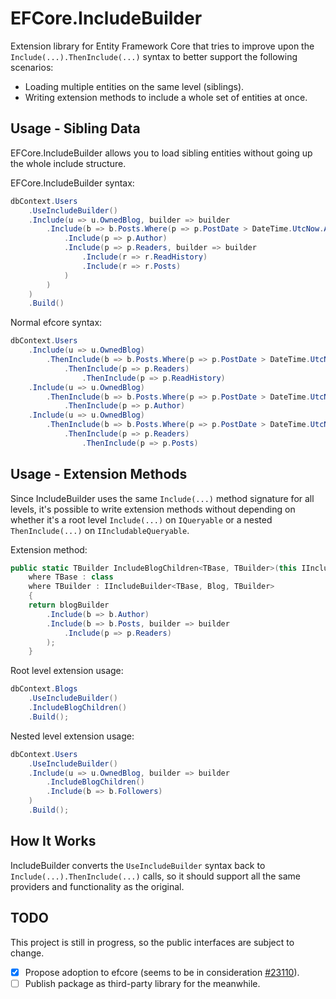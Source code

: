 # EFCore.IncludeBuilder

Extension library for Entity Framework Core that tries to improve upon the ```Include(...).ThenInclude(...)``` syntax to better support the following scenarios:

- Loading multiple entities on the same level (siblings).
- Writing extension methods to include a whole set of entities at once.

## Usage - Sibling Data

EFCore.IncludeBuilder allows you to load sibling entities without going up the whole include structure.

EFCore.IncludeBuilder syntax:

```csharp
dbContext.Users
    .UseIncludeBuilder()
    .Include(u => u.OwnedBlog, builder => builder
        .Include(b => b.Posts.Where(p => p.PostDate > DateTime.UtcNow.AddDays(-7)), builder => builder
            .Include(p => p.Author)
            .Include(p => p.Readers, builder => builder
                .Include(r => r.ReadHistory)
                .Include(r => r.Posts)
            )
        )
    )
    .Build()
```

Normal efcore syntax:

```csharp
dbContext.Users
    .Include(u => u.OwnedBlog)
        .ThenInclude(b => b.Posts.Where(p => p.PostDate > DateTime.UtcNow.AddDays(-7)))
            .ThenInclude(p => p.Readers)
                .ThenInclude(p => p.ReadHistory)
    .Include(u => u.OwnedBlog)
        .ThenInclude(b => b.Posts.Where(p => p.PostDate > DateTime.UtcNow.AddDays(-7)))
            .ThenInclude(p => p.Author)
    .Include(u => u.OwnedBlog)
        .ThenInclude(b => b.Posts.Where(p => p.PostDate > DateTime.UtcNow.AddDays(-7)))
            .ThenInclude(p => p.Readers)
                .ThenInclude(p => p.Posts)

```

## Usage - Extension Methods

Since IncludeBuilder uses the same ```Include(...)``` method signature for all levels, it's possible to write extension methods without depending on whether it's a root level ```Include(...)``` on ```IQueryable``` or a nested ```ThenInclude(...)``` on ```IIncludableQueryable```.

Extension method:

```csharp
public static TBuilder IncludeBlogChildren<TBase, TBuilder>(this IIncludeBuilder<TBase, Blog, TBuilder> blogBuilder)
    where TBase : class
    where TBuilder : IIncludeBuilder<TBase, Blog, TBuilder>
    {
    return blogBuilder
        .Include(b => b.Author)
        .Include(b => b.Posts, builder => builder
            .Include(p => p.Readers)
        );
    }
```

Root level extension usage:

```csharp
dbContext.Blogs
    .UseIncludeBuilder()
    .IncludeBlogChildren()
    .Build();
```

Nested level extension usage:

```csharp
dbContext.Users
    .UseIncludeBuilder()
    .Include(u => u.OwnedBlog, builder => builder
        .IncludeBlogChildren()
        .Include(b => b.Followers)
    )
    .Build();
```

## How It Works

IncludeBuilder converts the ```UseIncludeBuilder``` syntax back to ```Include(...).ThenInclude(...)``` calls, so it should support all the same providers and functionality as the original.

## TODO

This project is still in progress, so the public interfaces are subject to change.

- [X] Propose adoption to efcore (seems to be in consideration [#23110](https://github.com/dotnet/efcore/issues/23110)).
- [ ] Publish package as third-party library for the meanwhile.

